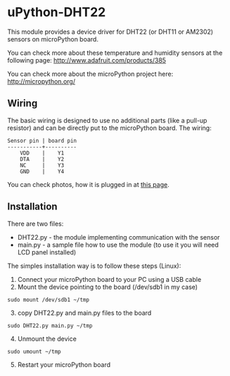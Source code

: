 uPython-DHT22
=============

This module provides a device driver for DHT22 (or DHT11 or AM2302) sensors on microPython board.

You can check more about these temperature and humidity sensors at the following page: http://www.adafruit.com/products/385

You can check more about the microPython project here: http://micropython.org/

Wiring
------

The basic wiring is designed to use no additional parts (like a pull-up resistor) and can be directly put to the microPython board.
The wiring:

```
Sensor pin | board pin
-----------+----------
    VDD    |    Y1
    DTA    |    Y2
    NC     |    Y3
    GND    |    Y4
```

You can check photos, how it is plugged in at [this page](https://plus.google.com/photos/107569319719026103290/albums/6045166919384621489?authkey=CPaD1-25hPrx5AE).

Installation
------------
There are two files:
* DHT22.py - the module implementing communication with the sensor
* main.py  - a sample file how to use the module (to use it you will need LCD panel installed)

The simples installation way is to follow these steps (Linux):

1. Connect your microPython board to your PC using a USB cable
2. Mount the device pointing to the board (/dev/sdb1 in my case)
  ```
  sudo mount /dev/sdb1 ~/tmp
  ```
3. copy DHT22.py and main.py files to the board
  ```
  sudo DHT22.py main.py ~/tmp
  ```
4. Unmount the device
  ```
  sudo umount ~/tmp
  ```
5. Restart your microPython board


